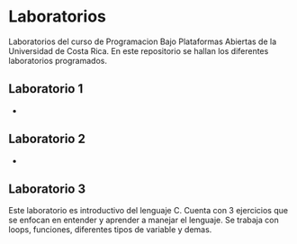 # Laboratorios
Laboratorios del curso de Programacion Bajo Plataformas Abiertas de la Universidad de Costa Rica.
En este repositorio se hallan los diferentes laboratorios programados.

## Laboratorio 1

-

## Laboratorio 2

-

## Laboratorio 3

Este laboratorio es introductivo del lenguaje C. Cuenta con 3 ejercicios que se enfocan en entender y aprender a manejar el lenguaje. Se trabaja con loops, funciones, diferentes tipos de variable y demas.
